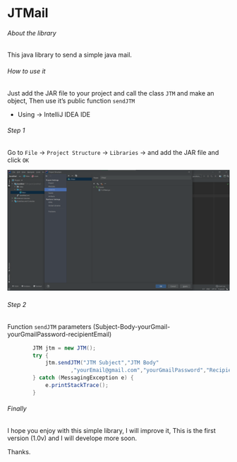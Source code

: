 # JTMail

###### About the library

This java library to send a simple java mail.

###### How to use it

Just add the JAR file to your project and call the class `JTM` and make an object, Then use it’s public function `sendJTM`

- Using -> IntelliJ IDEA IDE

###### Step 1

Go to `File` -> `Project Structure` -> `Libraries` -> and add the JAR file and click `OK`

![Img](https://github.com/TawfikYasser/JTMail/blob/main/Img1.png)   

###### Step 2

Function `sendJTM` parameters (Subject-Body-yourGmail-yourGmailPassword-recipientEmail)

```Java
        JTM jtm = new JTM();
        try {
            jtm.sendJTM("JTM Subject","JTM Body"
                    ,"yourEmail@gmail.com","yourGmailPassword","Recipient");
        } catch (MessagingException e) {
            e.printStackTrace();
        }
```

###### Finally

I hope you enjoy with this simple library, I will improve it, This is the first version (1.0v) and I will develope more soon.

Thanks.
